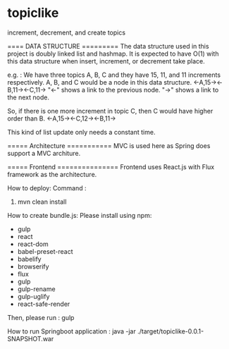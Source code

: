 # topiclike
increment, decrement, and create topics


==== DATA STRUCTURE =========
The data structure used in this project is doubly linked list and hashmap.
It is expected to have O(1) with this data structure when insert, increment, or decrement take place.

e.g. : 
We have three topics A, B, C and they have 15, 11, and 11 increments respectively.
A, B, and C would be a node in this data structure.
<-A,15-><-B,11-><-C,11->
"<-" shows a link to the previous node.
"->" shows a link to the next node.


So, if there is one more increment in topic C, then C would have higher order than B.
<-A,15-><-C,12-><-B,11->

This kind of list update only needs a constant time.


===== Architecture ===========
MVC is used here as Spring does support a MVC architure.


===== Frontend ===============
Frontend uses React.js with Flux framework as the architecture. 

How to deploy: 
Command : 
1. mvn clean install


How to create bundle.js:
Please install using npm: 
- gulp
- react
- react-dom
- babel-preset-react
- babelify
- browserify
- flux
- gulp
- gulp-rename
- gulp-uglify
- react-safe-render

Then, please run : gulp


How to run Springboot application : 
java -jar ./target/topiclike-0.0.1-SNAPSHOT.war


